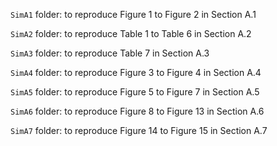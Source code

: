 `SimA1` folder: to reproduce Figure 1 to Figure 2 in Section A.1

`SimA2` folder: to reproduce Table 1 to Table 6 in Section A.2

`SimA3` folder: to reproduce Table 7 in Section A.3

`SimA4` folder: to reproduce Figure 3 to Figure 4 in Section A.4

`SimA5` folder: to reproduce Figure 5 to Figure 7 in Section A.5

`SimA6` folder: to reproduce Figure 8 to Figure 13 in Section A.6

`SimA7` folder: to reproduce Figure 14 to Figure 15 in Section A.7
